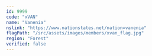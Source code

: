 ```yaml
---
id: 9999
code: "xVAN"
name: "Vanenia"
nslink: "https://www.nationstates.net/nation=vanenia"
flagPath: "/src/assets/images/members/xvan_flag.jpg"
region: "Forest"
verified: false
---
```

